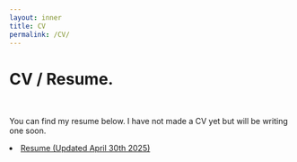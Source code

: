 ```yaml
---
layout: inner
title: CV
permalink: /CV/
---
```

# CV / Resume.
<div class='body' style="height: 66vh;">
<br>

<p> You can find my resume below. I have not made a CV yet but will be writing one soon. </p>
<li> 
    <a href="https://www.connorjay.me/files/connor_e_jay_master_resume_april_30_25.pdf">Resume (Updated April 30th 2025)</a>
</li>
</div>